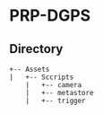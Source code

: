 # PRP-DGPS

## Directory
```
+-- Assets
|   +-- Sccripts
    |   +-- camera
    |   +-- metastore
    |   +-- trigger
```
